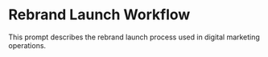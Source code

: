 # Rebrand Launch Workflow

This prompt describes the rebrand launch process used in digital marketing operations.
